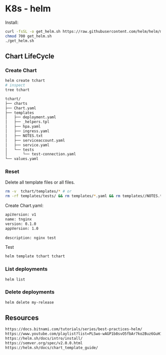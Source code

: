# K8s - helm

Install:

```sh
curl -fsSL -o get_helm.sh https://raw.githubusercontent.com/helm/helm/master/scripts/get-helm-3
chmod 700 get_helm.sh
./get_helm.sh
```

## Chart LifeCycle

### Create Chart

```sh
helm create tchart
# inspect
tree tchart
```

```sh
tchart/    
├── charts    
├── Chart.yaml    
├── templates    
│   ├── deployment.yaml    
│   ├── _helpers.tpl    
│   ├── hpa.yaml    
│   ├── ingress.yaml    
│   ├── NOTES.txt    
│   ├── serviceaccount.yaml    
│   ├── service.yaml    
│   └── tests    
│       └── test-connection.yaml    
└── values.yaml    
```

### Reset

Delete all template files or all files.

```sh
rm -v  tchart/templates/* # or
rm -rf templates/tests/ && rm templates/*.yaml && rm templates//NOTES.txt 
```

Create Chart.yaml:

```sh
apiVersion: v1    
name: tnginx    
version: 0.1.0    
appVersion: 1.0    
    
description: nginx test    
```

Test

```sh
helm template tchart tchart
```

### List deployments

```sh
helm list
```

### Delete deployments

```sh
helm delete my-release
```

## Resources

```html
https://docs.bitnami.com/tutorials/series/best-practices-helm/
https://www.youtube.com/playlist?list=PLSwo-wAGP1b8svO5fbAr7ko2Buz6GuH1g
https://helm.sh/docs/intro/install/
https://semver.org/spec/v2.0.0.html
https://helm.sh/docs/chart_template_guide/
```
